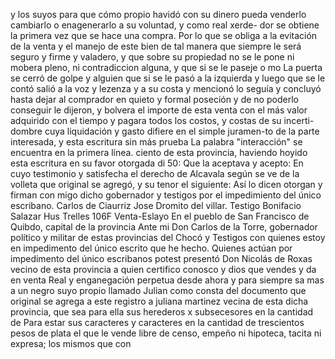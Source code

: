 y los suyos para que cómo propio havidó con su dinero pueda venderlo cambiarlo o enagenerarlo a su voluntad, y como real xerde- dor se obtiene la primera vez que se hace una compra.
Por lo que se obliga a la evitación de la venta y el manejo de este bien de tal manera que siempre le será seguro y firme y valadero, y que sobre su propiedad no se le pone ni mobera pleno, ni contradiccion alguna, y que si se le paseje o mo
La puerta se cerró de golpe y alguien que si se le pasó a la izquierda y luego que se le contó salió a la voz y lezenza y a su costa y mencionó lo seguía y concluyó hasta dejar al comprador en quieto y formal poseción y de no poderlo conseguir le dijeron,
y bolvera el importe de esta venta con el más valor adquirido con el tiempo y pagara todos los costos, y costas de su incerti-dombre cuya liquidación y gasto difiere en el simple juramen-to de la parte interesada, y esta escritura sin más prueba
La palabra "interacción" se encuentra en la primera línea.
ciento de esta provincia, haviendo hoyido esta escritura en su favor otorgada di 50: Que la aceptava y acepto: En cuyo testimonio y satisfecha el derecho de Alcavala según se ve de la volleta que original se agregó, y su tenor el siguiente:
Así lo dicen otorgan y firman con migo dicho gobernador y testigos por el impedimiento del único escribano. Carlos de Ciaurriz Jose Dromito del villar.
Testigo Bonifacio Salazar
Hus Trelles
106F
Venta-Eslayo
En el pueblo de San Francisco de Quibdo, capital de la provincia
Ante mi Don Carlos de la Torre, gobernador político y militar de estas provincias del Chocó y Testigos con quienes estoy en impedimento del único escrito que he hecho.
Quienes actúan por impedimento del único escribanos potest presentó Don Nicolás de Roxas vecino de esta provincia a quien certifico conosco y dios que vendes y da en venta Real y enganegación perpetua desde ahora y para siempre sa
mas a un negro suyo propio llamado Julian como consta del documento que original se agrega a este registro a
juliana martinez vecina de esta dicha provincia, que sea para ella sus herederos x subsecesores en la cantidad de
Para estar sus caracteres y caracteres en la cantidad de trescientos pesos de plata el que le vende libre de censo, empeño ni hipoteca, tacita ni expresa; los mismos que con